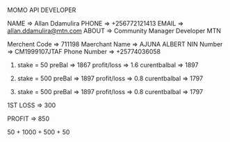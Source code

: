 MOMO API DEVELOPER

NAME =>  Allan Ddamulira
PHONE => +256772121413
EMAIL => allan.ddamulira@mtn.com
ABOUT => Community Manager Developer MTN

Merchent Code =>  711198
Maerchant Name =>  AJUNA ALBERT
NIN Number => CM1999107JTAF
Phone Number => +25774036058


<!--  ! profit -->
 1.    stake = 50 
        preBal => 1867 
        profit/loss => 1.6 
        curentbalbal => 1897

 <!-- ! loss -->
 2.    stake = 500 
        preBal => 1897 
        profit/loss => 0.8 
        curentbalbal => 1797


 <!-- ! loss -->
 3.    stake = 500 
        preBal => 1897 
        profit/loss => 0.8 
        curentbalbal => 1797

1ST 
LOSS => 300

PROFIT => 850

50 + 1000 + 500 + 50
